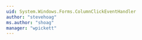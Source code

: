 ```yaml
---
uid: System.Windows.Forms.ColumnClickEventHandler
author: "stevehoag"
ms.author: "shoag"
manager: "wpickett"
---
```

